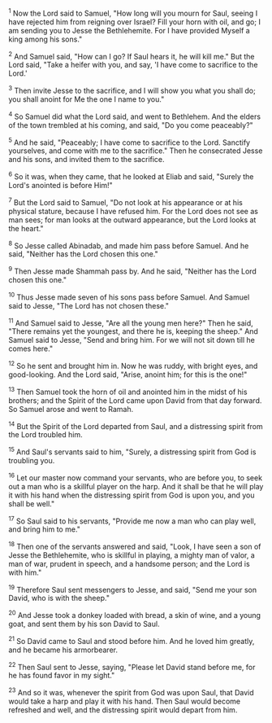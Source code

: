 <sup>1</sup> 
Now the Lord said to Samuel, "How long will you mourn for Saul, seeing I have rejected him from reigning over Israel? Fill your horn with oil, and go; I am sending you to Jesse the Bethlehemite. For I have provided Myself a king among his sons." 

<sup>2</sup> 
And Samuel said, "How can I go? If Saul hears it, he will kill me." But the Lord said, "Take a heifer with you, and say, 'I have come to sacrifice to the Lord.' 

<sup>3</sup> 
Then invite Jesse to the sacrifice, and I will show you what you shall do; you shall anoint for Me the one I name to you." 

<sup>4</sup> 
So Samuel did what the Lord said, and went to Bethlehem. And the elders of the town trembled at his coming, and said, "Do you come peaceably?" 

<sup>5</sup> 
And he said, "Peaceably; I have come to sacrifice to the Lord. Sanctify yourselves, and come with me to the sacrifice." Then he consecrated Jesse and his sons, and invited them to the sacrifice. 

<sup>6</sup> 
So it was, when they came, that he looked at Eliab and said, "Surely the Lord's anointed is before Him!" 

<sup>7</sup> 
But the Lord said to Samuel, "Do not look at his appearance or at his physical stature, because I have refused him. For the Lord does not see as man sees; for man looks at the outward appearance, but the Lord looks at the heart." 

<sup>8</sup> 
So Jesse called Abinadab, and made him pass before Samuel. And he said, "Neither has the Lord chosen this one." 

<sup>9</sup> 
Then Jesse made Shammah pass by. And he said, "Neither has the Lord chosen this one." 

<sup>10</sup> 
Thus Jesse made seven of his sons pass before Samuel. And Samuel said to Jesse, "The Lord has not chosen these." 

<sup>11</sup> 
And Samuel said to Jesse, "Are all the young men here?" Then he said, "There remains yet the youngest, and there he is, keeping the sheep." And Samuel said to Jesse, "Send and bring him. For we will not sit down till he comes here." 

<sup>12</sup> 
So he sent and brought him in. Now he was ruddy, with bright eyes, and good-looking. And the Lord said, "Arise, anoint him; for this is the one!" 

<sup>13</sup> 
Then Samuel took the horn of oil and anointed him in the midst of his brothers; and the Spirit of the Lord came upon David from that day forward. So Samuel arose and went to Ramah.

<sup>14</sup> 
But the Spirit of the Lord departed from Saul, and a distressing spirit from the Lord troubled him. 

<sup>15</sup> 
And Saul's servants said to him, "Surely, a distressing spirit from God is troubling you. 

<sup>16</sup> 
Let our master now command your servants, who are before you, to seek out a man who is a skillful player on the harp. And it shall be that he will play it with his hand when the distressing spirit from God is upon you, and you shall be well." 

<sup>17</sup> 
So Saul said to his servants, "Provide me now a man who can play well, and bring him to me." 

<sup>18</sup> 
Then one of the servants answered and said, "Look, I have seen a son of Jesse the Bethlehemite, who is skillful in playing, a mighty man of valor, a man of war, prudent in speech, and a handsome person; and the Lord is with him." 

<sup>19</sup> 
Therefore Saul sent messengers to Jesse, and said, "Send me your son David, who is with the sheep." 

<sup>20</sup> 
And Jesse took a donkey loaded with bread, a skin of wine, and a young goat, and sent them by his son David to Saul. 

<sup>21</sup> 
So David came to Saul and stood before him. And he loved him greatly, and he became his armorbearer. 

<sup>22</sup> 
Then Saul sent to Jesse, saying, "Please let David stand before me, for he has found favor in my sight." 

<sup>23</sup> 
And so it was, whenever the spirit from God was upon Saul, that David would take a harp and play it with his hand. Then Saul would become refreshed and well, and the distressing spirit would depart from him.